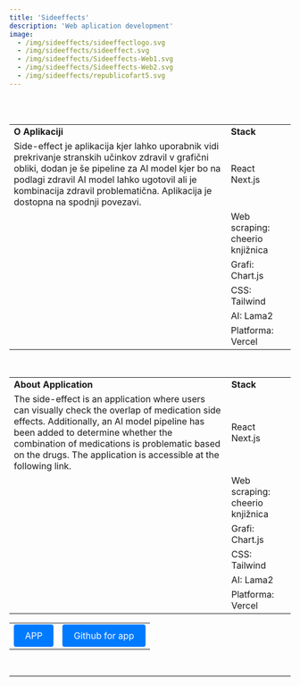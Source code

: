 ```yaml
---
title: 'Sideeffects'
description: 'Web aplication development'
image: 
  - /img/sideeffects/sideeffectlogo.svg
  - /img/sideeffects/sideeffect.svg
  - /img/sideeffects/Sideeffects-Web1.svg
  - /img/sideeffects/Sideeffects-Web2.svg
  - /img/sideeffects/republicofart5.svg
---
```

<br>


<br>

|  | |
|--|----------|
| **O Aplikaciji** | **Stack** |
|Side-effect je aplikacija kjer lahko uporabnik vidi prekrivanje stranskih učinkov zdravil v grafični obliki, dodan je še pipeline za AI model kjer bo na podlagi zdravil AI model lahko ugotovil ali je kombinacija zdravil problematična. Aplikacija je dostopna na spodnji povezavi.|React Next.js|
||Web scraping: cheerio knjižnica|
||Grafi: Chart.js|
||CSS: Tailwind|
||AI: Lama2|
||Platforma: Vercel|

<br>

|  | |
|----------|----------|
| **About Application** | **Stack** |
|The side-effect is an application where users can visually check the overlap of medication side effects. Additionally, an AI model pipeline has been added to determine whether the combination of medications is problematic based on the drugs. The application is accessible at the following link.|React Next.js|
||Web scraping: cheerio knjižnica|
||Grafi: Chart.js|
||CSS: Tailwind|
||AI: Lama2|
||Platforma: Vercel|

|  | |
|----------|----------|
|[<div style="display:inline-block; padding: 10px 20px; background-color: #007bff; color: #ffffff; text-decoration: none; border-radius: 4px; cursor: pointer;">APP</div>](https://sideeffect-nextjs-janlebar.vercel.app)|[<div style="display:inline-block; padding: 10px 20px; background-color: #007bff; color: #ffffff; text-decoration: none; border-radius: 4px; cursor: pointer;">Github for app</div>](https://github.com/janlebar/sideeffect_nextjs)|

<br>

---








